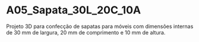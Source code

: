 # A05_Sapata_30L_20C_10A
Projeto 3D para confecção de sapatas para móveis com dimensões internas de 30 mm de largura, 20 mm de comprimento e 10 mm de altura.
